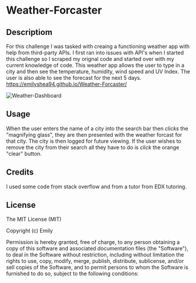# Weather-Forcaster


## Descriptiom 
For this challenge I was tasked with creaing a functioning weather app with help from third-party APIs.
I first ran into issues with API's when I started this challenge so I scraped my orignal code and started over with my current knowledge of code.
This weather app allows the user to type in a city and then see the temperature, humidity, wind speed and UV Index.
The user is also able to see the forecast for the next 5 days.
https://emilyshea94.github.io/Weather-Forcaster/

![Weather-Dashboard](https://github.com/emilyshea94/Weather-Forcaster/assets/144382382/e6625cc3-11a0-490f-92e6-580383bcd69a)




## Usage
When the user enters the name of a city into the search bar then *clicks* the "magnifying glass", they are then presented with the weather forcast for that city.
The city is then logged for future viewing.
If the user wishes to remove the city from their search all they have to do is *click* the orange "clear" button. 

## Credits
I used some code from stack overflow and from a tutor from EDX tutoring.



## License
The MIT License (MIT)

Copyright (c) Emily

Permission is hereby granted, free of charge, to any person obtaining a copy of this software and associated documentation files (the "Software"), to deal in the Software without restriction, including without limitation the rights to use, copy, modify, merge, publish, distribute, sublicense, and/or sell copies of the Software, and to permit persons to whom the Software is furnished to do so, subject to the following conditions:


